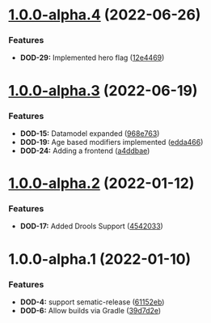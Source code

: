 # [1.0.0-alpha.4](https://github.com/mpeki/dod/compare/v1.0.0-alpha.3...v1.0.0-alpha.4) (2022-06-26)


### Features

* **DOD-29:** Implemented hero flag ([12e4469](https://github.com/mpeki/dod/commit/12e4469ef0a3607b322c5f7f26ffe60bcd7655d3))

# [1.0.0-alpha.3](https://github.com/mpeki/dod/compare/v1.0.0-alpha.2...v1.0.0-alpha.3) (2022-06-19)


### Features

* **DOD-15:** Datamodel expanded ([968e763](https://github.com/mpeki/dod/commit/968e763bc51722c8b32c438841772df49c0f7dd8))
* **DOD-19:** Age based modifiers implemented ([edda466](https://github.com/mpeki/dod/commit/edda46619406e9966e3c875fccbd181fdb709813))
* **DOD-24:** Adding a frontend ([a4ddbae](https://github.com/mpeki/dod/commit/a4ddbae0ccd93aec5d32f7ab2ab6c7c3f4861bad))

# [1.0.0-alpha.2](https://github.com/mpeki/dod/compare/v1.0.0-alpha.1...v1.0.0-alpha.2) (2022-01-12)


### Features

* **DOD-17:** Added Drools Support ([4542033](https://github.com/mpeki/dod/commit/454203310c3a3e8e4999165d33212518cba3b8b8))

# 1.0.0-alpha.1 (2022-01-10)


### Features

* **DOD-4:** support sematic-release ([61152eb](https://github.com/mpeki/dod/commit/61152ebc8e8aa6a8cdb2f823630814914ce63be7))
* **DOD-6:** Allow builds via Gradle ([39d7d2e](https://github.com/mpeki/dod/commit/39d7d2edc07015530d05ed71fbed8e2c4e4f2af6))
